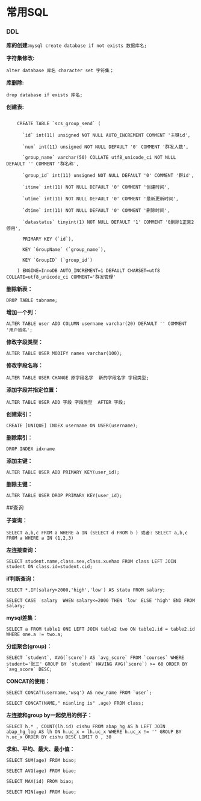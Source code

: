 # 常用SQL
### DDL
**库的创建:**```mysql create database if not exists 数据库名;```

**字符集修改:**
```mysql
alter database 库名 character set 字符集；
```

**库删除:**

	drop database if exists 库名;

**创建表:**

```mysql

	CREATE TABLE `scs_group_send` (
	
	  `id` int(11) unsigned NOT NULL AUTO_INCREMENT COMMENT '主键id',
	
	  `num` int(11) unsigned NOT NULL DEFAULT '0' COMMENT '群发人数',
	
	  `group_name` varchar(50) COLLATE utf8_unicode_ci NOT NULL DEFAULT '' COMMENT '群名称',
	
	  `group_id` int(11) unsigned NOT NULL DEFAULT '0' COMMENT '群id',
	
	  `itime` int(11) NOT NULL DEFAULT '0' COMMENT '创建时间',
	
	  `utime` int(11) NOT NULL DEFAULT '0' COMMENT '最新更新时间',
	
	  `dtime` int(11) NOT NULL DEFAULT '0' COMMENT '删除时间',
	
	  `datastatus` tinyint(1) NOT NULL DEFAULT '1' COMMENT '0删除1正常2停用',
	
	  PRIMARY KEY (`id`),
	
	  KEY `GroupName` (`group_name`),
	
	  KEY `GroupID` (`group_id`)
	
	) ENGINE=InnoDB AUTO_INCREMENT=1 DEFAULT CHARSET=utf8 COLLATE=utf8_unicode_ci COMMENT='群发管理'
```

**删除新表：**

	DROP TABLE tabname;

**增加一个列：**

	ALTER TABLE user ADD COLUMN username varchar(20) DEFAULT '' COMMENT '用户姓名';

**修改字段类型：**

	ALTER TABLE USER MODIFY names varchar(100);

**修改字段名称：**

	ALTER TABLE USER CHANGE 原字段名字  新的字段名字 字段类型;

**添加字段并指定位置：**

	ALTER TABLE USER ADD 字段 字段类型  AFTER 字段;

**创建索引：**

	CREATE [UNIQUE] INDEX username ON USER(username);

**删除索引：**

	DROP INDEX idxname

**添加主键：**

	ALTER TABLE USER ADD PRIMARY KEY(user_id);

**删除主键：**

	ALTER TABLE USER DROP PRIMARY KEY(user_id);

##查询

**子查询：**

	SELECT a,b,c FROM a WHERE a IN (SELECT d FROM b ) 或者: SELECT a,b,c FROM a WHERE a IN (1,2,3)

**左连接查询：**

	SELECT student.name,class.sex,class.xuehao FROM class LEFT JOIN student ON class.id=student.cid;

**if判断查询：**

	SELECT *,IF(salary>2000,'high','low') AS statu FROM salary;

	SELECT CASE  salary  WHEN salary<=2000 THEN 'low' ELSE 'high' END FROM salary;

**mysql差集：**

	SELECT a FROM table1 ONE LEFT JOIN table2 two ON table1.id = table2.id WHERE one.a != two.a;

**分组聚合(group)：**

	SELECT `student`, AVG(`score`) AS `avg_score` FROM `courses` WHERE student='张三' GROUP BY `student` HAVING AVG(`score`) >= 60 ORDER BY `avg_score` DESC;

**CONCAT的使用：**

	SELECT CONCAT(username,'wsq') AS new_name FROM `user`;

	SELECT CONCAT(NAME," nianling is" ,age) FROM class; 

**左连接和group by一起使用的例子：**

	SELECT h.* , COUNT(lh.id) cishu FROM abap_hg AS h LEFT JOIN abap_hg_log AS lh ON h.uc_x = lh.uc_x WHERE h.uc_x != '' GROUP BY h.uc_x ORDER BY cishu DESC LIMIT 0 , 30

**求和、平均、最大、最小值：**

	SELECT SUM(age) FROM biao;

	SELECT AVG(age) FROM biao;

	SELECT MAX(id) FROM biao;

	SELECT MIN(age) FROM biao;

